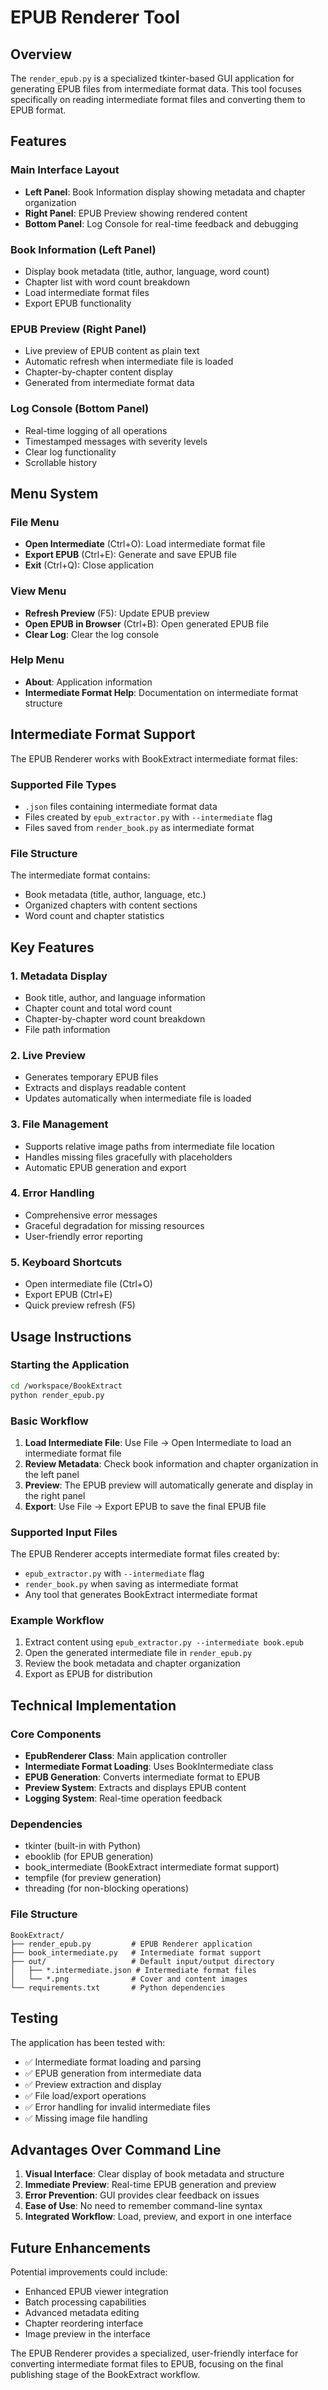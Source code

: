 # EPUB Renderer Tool

## Overview

The `render_epub.py` is a specialized tkinter-based GUI application for generating EPUB files from intermediate format data. This tool focuses specifically on reading intermediate format files and converting them to EPUB format.

## Features

### Main Interface Layout
- **Left Panel**: Book Information display showing metadata and chapter organization
- **Right Panel**: EPUB Preview showing rendered content
- **Bottom Panel**: Log Console for real-time feedback and debugging

### Book Information (Left Panel)
- Display book metadata (title, author, language, word count)
- Chapter list with word count breakdown
- Load intermediate format files
- Export EPUB functionality

### EPUB Preview (Right Panel)
- Live preview of EPUB content as plain text
- Automatic refresh when intermediate file is loaded
- Chapter-by-chapter content display
- Generated from intermediate format data

### Log Console (Bottom Panel)
- Real-time logging of all operations
- Timestamped messages with severity levels
- Clear log functionality
- Scrollable history

## Menu System

### File Menu
- **Open Intermediate** (Ctrl+O): Load intermediate format file
- **Export EPUB** (Ctrl+E): Generate and save EPUB file
- **Exit** (Ctrl+Q): Close application

### View Menu
- **Refresh Preview** (F5): Update EPUB preview
- **Open EPUB in Browser** (Ctrl+B): Open generated EPUB file
- **Clear Log**: Clear the log console

### Help Menu
- **About**: Application information
- **Intermediate Format Help**: Documentation on intermediate format structure

## Intermediate Format Support

The EPUB Renderer works with BookExtract intermediate format files:

### Supported File Types
- `.json` files containing intermediate format data
- Files created by `epub_extractor.py` with `--intermediate` flag
- Files saved from `render_book.py` as intermediate format

### File Structure
The intermediate format contains:
- Book metadata (title, author, language, etc.)
- Organized chapters with content sections
- Word count and chapter statistics

## Key Features

### 1. Metadata Display
- Book title, author, and language information
- Chapter count and total word count
- Chapter-by-chapter word count breakdown
- File path information

### 2. Live Preview
- Generates temporary EPUB files
- Extracts and displays readable content
- Updates automatically when intermediate file is loaded

### 3. File Management
- Supports relative image paths from intermediate file location
- Handles missing files gracefully with placeholders
- Automatic EPUB generation and export

### 4. Error Handling
- Comprehensive error messages
- Graceful degradation for missing resources
- User-friendly error reporting

### 5. Keyboard Shortcuts
- Open intermediate file (Ctrl+O)
- Export EPUB (Ctrl+E)
- Quick preview refresh (F5)

## Usage Instructions

### Starting the Application
```bash
cd /workspace/BookExtract
python render_epub.py
```

### Basic Workflow
1. **Load Intermediate File**: Use File → Open Intermediate to load an intermediate format file
2. **Review Metadata**: Check book information and chapter organization in the left panel
3. **Preview**: The EPUB preview will automatically generate and display in the right panel
4. **Export**: Use File → Export EPUB to save the final EPUB file

### Supported Input Files
The EPUB Renderer accepts intermediate format files created by:
- `epub_extractor.py` with `--intermediate` flag
- `render_book.py` when saving as intermediate format
- Any tool that generates BookExtract intermediate format

### Example Workflow
1. Extract content using `epub_extractor.py --intermediate book.epub`
2. Open the generated intermediate file in `render_epub.py`
3. Review the book metadata and chapter organization
4. Export as EPUB for distribution

## Technical Implementation

### Core Components
- **EpubRenderer Class**: Main application controller
- **Intermediate Format Loading**: Uses BookIntermediate class
- **EPUB Generation**: Converts intermediate format to EPUB
- **Preview System**: Extracts and displays EPUB content
- **Logging System**: Real-time operation feedback

### Dependencies
- tkinter (built-in with Python)
- ebooklib (for EPUB generation)
- book_intermediate (BookExtract intermediate format support)
- tempfile (for preview generation)
- threading (for non-blocking operations)

### File Structure
```
BookExtract/
├── render_epub.py         # EPUB Renderer application
├── book_intermediate.py   # Intermediate format support
├── out/                   # Default input/output directory
│   ├── *.intermediate.json # Intermediate format files
│   └── *.png              # Cover and content images
└── requirements.txt       # Python dependencies
```

## Testing

The application has been tested with:
- ✅ Intermediate format loading and parsing
- ✅ EPUB generation from intermediate data
- ✅ Preview extraction and display
- ✅ File load/export operations
- ✅ Error handling for invalid intermediate files
- ✅ Missing image file handling

## Advantages Over Command Line

1. **Visual Interface**: Clear display of book metadata and structure
2. **Immediate Preview**: Real-time EPUB generation and preview
3. **Error Prevention**: GUI provides clear feedback on issues
4. **Ease of Use**: No need to remember command-line syntax
5. **Integrated Workflow**: Load, preview, and export in one interface

## Future Enhancements

Potential improvements could include:
- Enhanced EPUB viewer integration
- Batch processing capabilities
- Advanced metadata editing
- Chapter reordering interface
- Image preview in the interface

The EPUB Renderer provides a specialized, user-friendly interface for converting intermediate format files to EPUB, focusing on the final publishing stage of the BookExtract workflow.